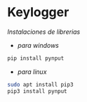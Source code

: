 # Keylogger

*Instalaciones de librerias*

- *para windows*

```sh
pip install pynput
```

- *para linux*

```sh
sudo apt install pip3
pip3 install pynput
```


